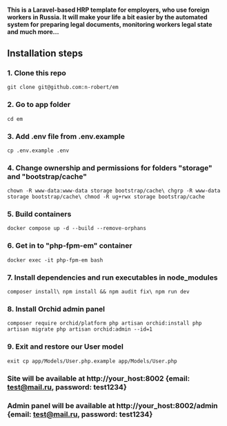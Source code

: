 #### This is a Laravel-based HRP template for employers, who use foreign workers in Russia. It will make your life a bit easier by the automated system for preparing legal documents, monitoring workers legal state and much more...
## Installation steps
### 1. Clone this repo
`git clone git@github.com:n-robert/em`

### 2. Go to app folder
`cd em`

### 3. Add .env file from .env.example
`cp .env.example .env`

### 4. Change ownership and permissions for folders "storage" and "bootstrap/cache"
`chown -R www-data:www-data storage bootstrap/cache\
chgrp -R www-data storage bootstrap/cache\
chmod -R ug+rwx storage bootstrap/cache`

### 5. Build containers
`docker compose up -d --build --remove-orphans`

### 6. Get in to "php-fpm-em" container
`docker exec -it php-fpm-em bash`

### 7. Install dependencies and run executables in node_modules
`composer install\
npm install && npm audit fix\
npm run dev`

### 8. Install Orchid admin panel
`composer require orchid/platform
php artisan orchid:install
php artisan migrate
php artisan orchid:admin --id=1`

### 9. Exit and restore our User model
`exit
cp app/Models/User.php.example app/Models/User.php`

### Site will be available at http://your_host:8002 {email: test@mail.ru, password: test1234}
### Admin panel will be available at http://your_host:8002/admin {email: test@mail.ru, password: test1234}
